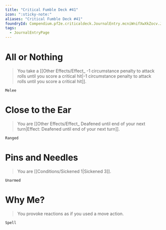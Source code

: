 ```yaml
---
title: "Critical Fumble Deck #41"
icon: ":sticky-note:"
aliases: "Critical Fumble Deck #41"
foundryId: Compendium.pf2e.criticaldeck.JournalEntry.mcniWnifXwXkZocv.JournalEntryPage.C0t1CYEnkINf6jhr
tags:
  - JournalEntryPage
---
```

# All or Nothing

> You take a [[Other Effects/Effect\_ -1 circumstance penalty to attack rolls until you score a critical hit|-1 circumstance penalty to attack rolls until you score a critical hit]].

`Melee`

# Close to the Ear

> You are [[Other Effects/Effect\_ Deafened until end of your next turn|Effect: Deafened until end of your next turn]].

`Ranged`

# Pins and Needles

> You are [[Conditions/Sickened 1|Sickened 3]].

`Unarmed`

# Why Me?

> You provoke reactions as if you used a move action.

`Spell`